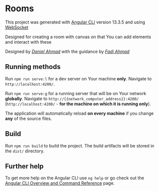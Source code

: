 # Rooms

This project was generated with [Angular CLI](https://github.com/angular/angular-cli) version 13.3.5
and using [WebSocket](https://github.com/websockets)

Designed for creating a room with canvas on that You can add elements and interact with these 

Designed by [_Daniel Ahmad_](https://github.com/pogeraf/) with the guidance
by [_Fadi Ahmad_](https://github.com/fadich)

## Running methods

Run `npm run serve:l` for a dev server on Your machine **only**. Navigate to `http://localhost:4200/`.

Run `npm run serve:g` for a running server that will be on Your network **globally**. Navigate
to `http://{{network_computer_address}}:4200/`  (`http://localhost:4200/` - **for the machine on which it is running
only**).

The application will automatically reload **on every machine** if you change **any** of the source files.

## Build

Run `npm run build` to build the project. The build artifacts will be stored in the `dist/` directory.

[//]: # (## Running unit tests)

[//]: # ()

[//]: # (Run `ng test` to execute the unit tests via [Karma]&#40;https://karma-runner.github.io&#41;.)

[//]: # (## Running end-to-end tests)

[//]: # ()

[//]: # (Run `ng e2e` to execute the end-to-end tests via a platform of your choice. To use this command, you need to first add a package that implements end-to-end testing capabilities.)

## Further help

To get more help on the Angular CLI use `ng help` or go check out
the [Angular CLI Overview and Command Reference](https://angular.io/cli) page.

